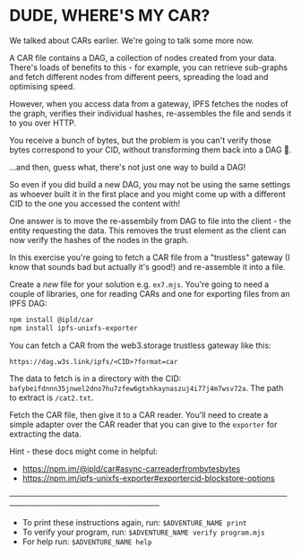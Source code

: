 # DUDE, WHERE'S MY CAR?

We talked about CARs earlier. We're going to talk some more now.

A CAR file contains a DAG, a collection of nodes created from your data. There's loads of benefits to this - for example, you can retrieve sub-graphs and fetch different nodes from different peers, spreading the load and optimising speed.

However, when you access data from a gateway, IPFS fetches the nodes of the graph, verifies their individual hashes, re-assembles the file and sends it to you over HTTP.

You receive a bunch of bytes, but the problem is you can't verify those bytes correspond to your CID, without transforming them back into a DAG 🙈.

...and then, guess what, there's not just one way to build a DAG!

So even if you did build a new DAG, you may not be using the same settings as whoever built it in the first place and you might come up with a different CID to the one you accessed the content with!

One answer is to move the re-assembily from DAG to file into the client - the entity requesting the data. This removes the trust element as the client can now verify the hashes of the nodes in the graph.

In this exercise you're going to fetch a CAR file from a "trustless" gateway (I know that sounds bad but actually it's good!) and re-assemble it into a file.

Create a _new_ file for your solution e.g. `ex7.mjs`. You're going to need a couple of libraries, one for reading CARs and one for exporting files from an IPFS DAG:

```sh
npm install @ipld/car
npm install ipfs-unixfs-exporter
```

You can fetch a CAR from the web3.storage trustless gateway like this:

```
https://dag.w3s.link/ipfs/<CID>?format=car
```

The data to fetch is in a directory with the CID: `bafybeifdnnn35jnwel2dno7hu7zfew6gtxhkaynaszuj4i77j4m7wsv72a`. The path to extract is `/cat2.txt`.

Fetch the CAR file, then give it to a CAR reader. You'll need to create a simple adapter over the CAR reader that you can give to the `exporter` for extracting the data.

Hint - these docs might come in helpful:
* https://npm.im/@ipld/car#async-carreaderfrombytesbytes
* https://npm.im/ipfs-unixfs-exporter#exportercid-blockstore-options

─────────────────────────────────────────────────────────────────────────────
* To print these instructions again, run: `$ADVENTURE_NAME print`
* To verify your program, run: `$ADVENTURE_NAME verify program.mjs`
* For help run: `$ADVENTURE_NAME help`
